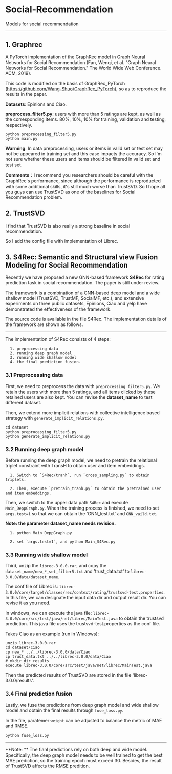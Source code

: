 # Social-Recommendation
Models for social recommendation
*****
## 1. Graphrec

   A PyTorch implementation of the GraphRec model in Graph Neural Networks for Social Recommendation (Fan, Wenqi, et al. "Graph Neural Networks for Social Recommendation." The World Wide Web Conference. ACM, 2019).
    
   This code is modified on the basis of GraphRec_PyTorch (https://github.com/Wang-Shuo/GraphRec_PyTorch), so as to reproduce the results in the paper. 
    
   **Datasets**: Epinions and Ciao. 
    
   **preprocess_filter5.py**: users with more than 5 ratings are kept, as well as the corresponding items. 80%, 10%, 10% for training, validation and testing, respectively.
    
   ```  
   python preprocessing_filter5.py
   python main.py
   ```    
    
    
   **Warming**: 
    In data preprocessing, users or items in valid set or test set may not be appeared in training set and this case impacts the accuracy. So I'm not sure whether these users and items should be filtered in valid set and test set.


   **Comments**：I recommend you researchers should be careful with the GraphRec's performance, since although the performance is reproducted with some additional skills, it's still much worse than TrustSVD. So I hope all you guys can use TrustSVD as one of the baselines for Social Recommendation problem.


## 2. TrustSVD
  
  I find that TrustSVD is also really a strong baseline in social recommendation.
  
  So I add the config file with implementation of Librec.
  

## 3. S4Rec: Semantic and Structural view  Fusion Modeling  for Social Recommendation

  Recently we have proposed a new GNN-based framework **S4Rec** for rating prediction task in social recommendation. The paper is still under review.
  
  The framework is a combination of a GNN-based deep model and a wide shallow model (TrustSVD, TrustMF, SocialMF, etc.), and extensive experiments on three public datasets, Epinions, Ciao and yelp have demonstrated the effectiveness of the framework. 
  
  The source code is available in the file S4Rec. The implementation details of the framework are shown as follows.
  
  ***
  
  The implementation of S4Rec consists of 4 steps: 
  
      1. preprocessing data 
      2. running deep graph model
      3. running wide shallow model 
      4. the final prediction fusion. 
  
  ### 3.1 Preprocessing data
  
  First, we need to preprocess the data with `preprocessing_filter5.py`. We retain the users with more than 5 ratings, and all items clicked by these retained users are also kept. 
  You can revise the **dataset_name** to test different dataset.
  
  Then, we extend more implicit relations with collective intelligence based strategy with `generate_implicit_relations.py`.
  
  
  ```
  cd dataset
  python preprocessing_filter5.py
  python generate_implicit_relations.py
  ```
  
  
  ### 3.2 Running deep graph model
  
  Before running the deep graph model, we need to pretrain the relational triplet constraint with TransH to obtain user and item embeddings.
  
      1. Switch to `S4Rec/tranh`, run `cross_sampling.py` to obtain triplets.
  
      2. Then, execute `pretrain_tranh.py` to obtain the pretrained user and item embeddings.
  
  
  Then, we switch to the upper data path `S4Rec` and execute `Main_DeppGraph.py`. When the training process is finished, we need to set `args.test=1` so that we can obtain the 'GNN_test.txt' and `GNN_vaild.txt`.
  
  **Note: the parameter dataset_name needs revision.**
  
      1. python Main_DeppGraph.py
      
      2. set `args.test=1`, and python Main_S4Rec.py
      
  
  ### 3.3 Running wide shallow model
  
  Third, unzip the `librec-3.0.0.rar`, and copy the `dataset_name/new_*_set_filter5.txt` and 'trust_data.txt' to `librec-3.0.0/data/dataset_name`.
  
  The conf file of Librec is: `librec-3.0.0/core/target/classes/rec/context/rating/trustsvd-test.properties`. In this file, we can designate the input data dir and output result dir. You can revise it as you need.
  
  In windows, we can execute the java file: `librec-3.0.0/core/src/test/java/net/librec/MainTest.java` to obtain the trustsvd prediction. This java file uses the trustsvd-test.properties as the conf file.
  
  Takes Ciao as an example (run in Windows):
  
  ```
  unzip librec-3.0.0.rar
  cd dataset/Ciao
  cp new_* ../../librec-3.0.0/data/Ciao
  cp trust_data.txt ../../librec-3.0.0/data/Ciao
  # mkdir dir results
  execute librec-3.0.0/core/src/test/java/net/librec/MainTest.java
  ```
 
  Then the predicted results of TrustSVD are stored in the file 'librec-3.0.0/results'.
  
  
  ### 3.4 Final prediction fusion
  
  Lastly, we fuse the predictions from deep graph model and wide shallow model and obtain the final results through `fuse_loss.py`.
  
  In the file, paratemer `weight` can be adjusted to balance the metric of MAE and RMSE.
  
  ```
  python fuse_loss.py
  ```
  
  
  ******
  **Note: ** The fianl predictions rely on both deep and wide model. Specifically, the deep graph model needs to be well trained to get the best MAE prediction, so the training epoch must exceed 30. Besides, the result of TrustSVD affects the RMSE predition. 
  
  
